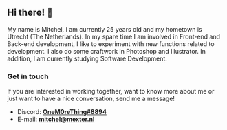 ## Hi there! 👋

My name is Mitchel, I am currently 25 years old and my hometown is Utrecht (The Netherlands). In my spare time I am involved in Front-end and Back-end development, I like to experiment with new functions related to development. I also do some craftwork in Photoshop and Illustrator. In addition, I am currently studying Software Development.

### Get in touch
If you are interested in working together, want to know more about me or just want to have a nice conversation, send me a message!
- Discord: **[OneM0reThing#8894](OneM0reThing#8894)**
- E-mail: **[mitchel@mexter.nl](mailto:mitchel@mexter.nl)**
